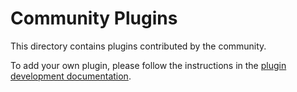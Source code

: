 # Community Plugins

This directory contains plugins contributed by the community.

To add your own plugin, please follow the instructions in the [plugin development documentation](../../docs/plugin_development.md).
